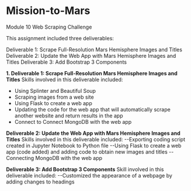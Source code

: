 # Mission-to-Mars
Module 10 Web Scraping Challenge

This assignment included three deliverables: 

Deliverable 1: Scrape Full-Resolution Mars Hemisphere Images and Titles
Deliverable 2: Update the Web App with Mars Hemisphere Images and Titles
Deliverable 3: Add Bootstrap 3 Components

**1. Deliverable 1: Scrape Full-Resolution Mars Hemisphere Images and Titles**
Skills involved in this deliverable included: 
- Using Splinter and Beautiful Soup
- Scraping images from a web site
- Using Flask to create a web app
- Updating the code for the web app that will automatically scrape another website and return results in the app
- Connect to Connect MongoDB with the web app

**Deliverable 2: Update the Web App with Mars Hemisphere Images and Titles**
Skills involved in this deliverable included: 
--Exporting coding script created in Jupyter Notebook to Python file
--Using Flask to create a web app (code added) and adding code to obtain new images and titles 
--Connecting MongoDB with the web app

**Deliverable 3: Add Bootstrap 3 Components**
Skill involved in this deliverable included: 
--Customized the appearance of a webpage by adding changes to headings 
